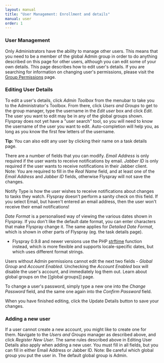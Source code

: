```yaml
---
layout: manual
title: "User Management: Enrollment and details"
manual: user
order: 1
---
```


### User Management

Only Administrators have the ability to manage other users. This means that you need to be a member of the global Admin group in order to do anything described on this page for other users, although you can edit some of your own details. This page describes how to edit user's details. If you are searching for information on changing user's permissions, please visit the [Group Permissions](/manual/group_permissions) page.


### Editing User Details

To edit a user's details, click *Admin Toolbox* from the menubar to take you to the Administrator's Toolbox.  From there, click *Users and Groups* to get to the group manager, type the username in the *Edit user* box and click *Edit*. The user you want to edit may be in any of the global groups shown. Flyspray does not yet have a "user search" tool, so you will need to know the username of the user you want to edit. Auto-completion will help you, as long as you know the first few letters of the username.

**Tip:** You can also edit any user by clicking their name on a task details page. 

There are a number of fields that you can modify.  *Email Address* is only required if the user wants to receive notifications by email. *Jabber ID* is only required if the user wants to receive notifications in their Jabber client. Note: You are required to fill in the *Real Name* field, and at least one of the *Email Address* and *Jabber ID* fields, otherwise Flyspray will not save the changes.

Notify Type is how the user wishes to receive notifications about changes to tasks they watch. Flyspray doesn't perform a sanity check on this field. If you select Email, but haven't entered an email address, then the user won't receive their email notifications!

*Date Format* is a personalised way of viewing the various dates shown in Flyspray. If you don't like the default date format, you can enter characters that make Flyspray change it. The same applies for *Detailed Date Format*, which is shown in other parts of Flyspray (eg. the task details page).

  * Flyspray 0.9.8 and newer versions use the PHP [strftime](http://php.net/strfatime) function instead, which is more flexible and supports locale-specific dates, but which uses different format strings.

Users without Admin permissions cannot edit the next two fields - *Global Group* and *Account Enabled*. Unchecking the *Account Enabled* box will disable the user's account, and immediately log them out. Learn about global groups on the [[global groups]] page.

To change a user's password, simply type a new one into the *Change Password* field, and the same one again into the *Confirm Password* field.

When you have finished editing, click the Update Details button to save your changes.

### Adding a new user 

If a user cannot create a new account, you might like to create one for them. Navigate to the *Users and Groups* manager as described above, and click *Register New User*. The same rules described above in Editing User Details also apply when adding a new user. You must fill in all fields, but you can fill in either Email Address or Jabber ID. Note: Be careful which global group you put the user in. The default global group is Admin.